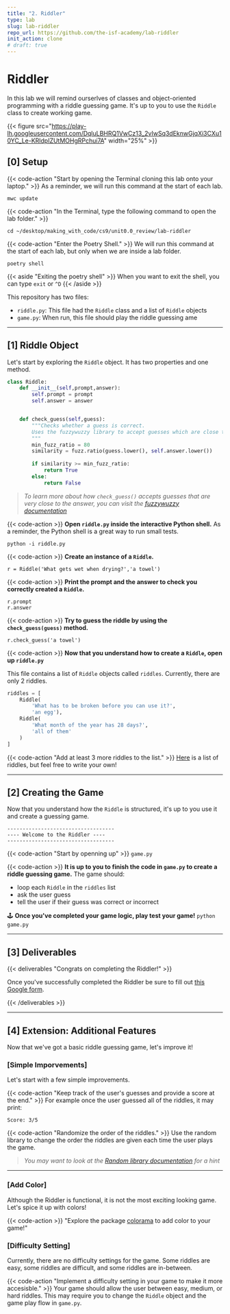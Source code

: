 ```yaml
---
title: "2. Riddler"
type: lab
slug: lab-riddler
repo_url: https://github.com/the-isf-academy/lab-riddler
init_action: clone
# draft: true
---
```


# Riddler

In this lab we will remind ourserlves of classes and object-oriented programming with a riddle guessing game. It's up to you to use the `Riddle` class to create working game. 

{{< figure src="https://play-lh.googleusercontent.com/DqluLBHRQ1VwCz13_2vIwSq3dEknwGjqXi3CXu10YC_Le-KRldpIZUtMOHgRPchui7A" width="25%"  >}}



## [0] Setup

{{< code-action "Start by opening the Terminal cloning this lab onto your laptop." >}} As a reminder, we will run this command at the start of each lab.
```shell
mwc update
```

{{< code-action "In the Terminal, type the following command to open the lab folder." >}}
```shell
cd ~/desktop/making_with_code/cs9/unit0.0_review/lab-riddler
```

{{< code-action "Enter the Poetry Shell." >}} We will run this command at the start of each lab, but only when we are inside a lab folder.
```shell
poetry shell
```
{{< aside "Exiting the poetry shell" >}}
When you want to exit the shell, you can type `exit` or `^D`
{{< /aside >}}

This repository has two files:
- `riddle.py`: This file had the `Riddle` class and a list of `Riddle` objects
- `game.py`: When run, this file should play the riddle guessing ame

---

## [1] Riddle Object

Let's start by exploring the `Riddle` object. It has two properties and one method. 
```python
class Riddle:
    def __init__(self,prompt,answer):
        self.prompt = prompt
        self.answer = answer


    def check_guess(self,guess):
        """Checks whether a guess is correct.
        Uses the fuzzywuzzy library to accept guesses which are close to the answer.
        """
        min_fuzz_ratio = 80
        similarity = fuzz.ratio(guess.lower(), self.answer.lower())
        
        if similarity >= min_fuzz_ratio:
            return True
        else:
            return False
```
> *To learn more about how `check_guess()` accepts guesses that are very close to the answer, you can visit the [fuzzywuzzy documentation](https://pypi.org/project/fuzzywuzzy/)*

{{< code-action >}} **Open `riddle.py` inside the interactive Python shell.** As a reminder, the Python shell is a great way to run small tests. 
```shell
python -i riddle.py
```

{{< code-action >}} **Create an instance of a `Riddle`.** 
```shell
r = Riddle('What gets wet when drying?','a towel')
```

{{< code-action >}} **Print the prompt and the answer to check you correctly created a `Riddle`.** 
```shell
r.prompt
r.answer
```

{{< code-action >}} **Try to guess the riddle by using the `check_guess(guess)` method.**
```shell
r.check_guess('a towel')
```

{{< code-action >}} **Now that you understand how to create a `Riddle`, open up `riddle.py`** 

This file contains a list of `Riddle` objects called `riddles`. Currently, there are only 2 riddles. 
```python
riddles = [
    Riddle(
        'What has to be broken before you can use it?',
        'an egg'),
    Riddle(
        'What month of the year has 28 days?',
        'all of them'
    )
]
```

{{< code-action "Add at least 3 more riddles to the list." >}} [Here](https://www.rd.com/list/easy-riddles/) is a list of riddles, but feel free to write your own!

---



## [2] Creating the Game

Now that you understand how the `Riddle` is structured, it's up to you use it and create a guessing game.

```shell
-----------------------------------
---- Welcome to the Riddler ----
----------------------------------- 
```

{{< code-action "Start by openning up" >}} `game.py`

{{< code-action >}} **It is up to you to finish the code in `game.py` to create a riddle guessing game.** The game should:
- loop each `Riddle` in the `riddles` list 
- ask the user guess
- tell the user if their guess was correct or incorrect


🕹️ **Once you've completed your game logic, play test your game!** `python game.py`


--- 

## [3] Deliverables


{{< deliverables "Congrats on completing the Riddler!" >}}  

Once you've successfully completed the Riddler be sure to fill out [this Google form](https://docs.google.com/forms/d/e/1FAIpQLScjMk5bB6NCcO5r6UQlp34qoT8hLT6XTan7NTWu-ijoP6977w/viewform?usp=sf_link).

{{< /deliverables >}}

---

## [4] Extension: Additional Features

Now that we've got a basic riddle guessing game, let's improve it!

### [Simple Imporvements]

Let's start with a few simple improvements. 

{{< code-action "Keep track of the user's guesses and provide a score at the end." >}} For example once the user guessed all of the riddles, it may print:
```shell
Score: 3/5 
```

{{< code-action "Randomize the order of the riddles." >}} Use the random library to change the order the riddles are given each time the user plays the game. 
> *You may want to look at the [Random library documentation](https://docs.python.org/3/library/random.html#module-random) for a hint*

--- 

### [Add Color]

Although the Riddler is functional, it is not the most exciting looking game. Let's spice it up with colors!

{{< code-action >}} "Explore the package [colorama](https://pypi.org/project/colorama/) to add color to your game!"

### [Difficulty Setting]

Currently, there are no difficulty settings for the game. Some riddles are easy, some riddles are difficult, and some riddles are in-between. 

{{< code-action "Implement a difficulty setting in your game to make it more accesisble." >}} Your game should allow the user between easy, medium, or hard riddles. This may require you to change the `Riddle` object and the game play flow in `game.py`.